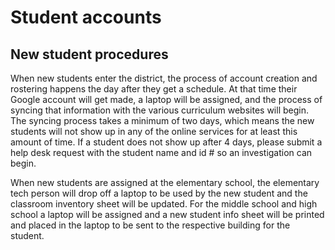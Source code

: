 # Student accounts

## New student procedures

When new students enter the district, the process of account creation and rostering happens the day after they get a schedule. At that time their Google account will get made, a laptop will be assigned, and the process of syncing that information with the various curriculum websites will begin. The syncing process takes a minimum of two days, which means the new students will not show up in any of the online services for at least this amount of time. If a student does not show up after 4 days, please submit a help desk request with the student name and id # so an investigation can begin.

When new students are assigned at the elementary school, the elementary tech person will drop off a laptop to be used by the new student and the classroom inventory sheet will be updated. For the middle school and high school a laptop will be assigned and a new student info sheet will be printed and placed in the laptop to be sent to the respective building for the student.
